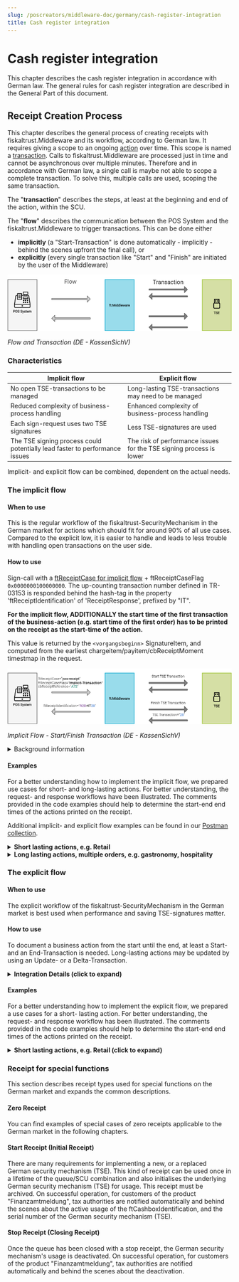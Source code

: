 ```yaml
---
slug: /poscreators/middleware-doc/germany/cash-register-integration
title: Cash register integration
---
```


# Cash register integration

This chapter describes the cash register integration in accordance with German law. The general rules for cash register integration are described in the General Part of this document.

## Receipt Creation Process

This chapter describes the general process of creating receipts with fiskaltrust.Middleware and its workflow, according to German law. It requires giving a scope to an ongoing [action](../terminology/terminology.md) over time. This scope is named a [transaction](../terminology/terminology.md). Calls to fiskaltrust.Middleware are processed just in time and cannot be asynchronous over multiple minutes. Therefore and in accordance with German law, a single call is maybe not able to scope a complete transaction. To solve this, multiple calls are used, scoping the same transaction.

The "**transaction**" describes the steps, at least at the beginning and end of the action, within the SCU.

The "**flow**" describes the communication between the POS System and the fiskaltrust.Middleware to trigger transactions. This can be done either 

- **implicitly** (a "Start-Transaction" is done automatically - implicitly - behind the scenes upfront the final call), or
- **explicitly** (every single transaction like "Start" and "Finish" are initiated by the user of the Middleware)

![flow-vs-transaction](media/flow-vs-transaction.png)

*Flow and Transaction (DE - KassenSichV)*

### Characteristics

| Implicit flow                                                | Explicit flow                                                |
| ------------------------------------------------------------ | ------------------------------------------------------------ |
| No open TSE-transactions to be managed                       | Long-lasting TSE-transactions may need to be managed         |
| Reduced complexity of business-process handling              | Enhanced complexity of business-process handling             |
| Each sign-request uses two TSE signatures                    | Less TSE-signatures are used                                 |
| The TSE signing process could potentially lead faster to performance issues | The risk of performance issues for the TSE signing process is lower |

Implicit- and explicit flow can be combined, dependent on the actual needs.

### The implicit flow

#### When to use

This is the regular workflow of the fiskaltrust-SecurityMechanism in the German market for actions which should fit for around 90% of all use cases. Compared to the explicit low, it is easier to handle and leads to less trouble with handling open transactions on the user side.

#### How to use

Sign-call with a [ftReceiptCase for implicit flow](https://docs.fiskaltrust.cloud/docs/poscreators/middleware-doc/germany/reference-tables/ftreceiptcase#type-of-receipt-ftreceiptcase) + ftReceiptCaseFlag `0x0000000100000000`.
The up-counting transaction number defined in TR-03153 is responded behind the hash-tag in the property 'ftReceiptIdentification' of 'ReceiptResponse', prefixed by "IT".

**For the implicit flow, ADDITIONALLY the start time of the first transaction of the business-action (e.g. start time of the first order) has to be printed on the receipt as the start-time of the action.**

This value is returned by the `<vorgangsbeginn>` SignatureItem, and computed from the earliest chargeitem/payitem/cbReceiptMoment timestmap in the request.


![implicit-flow-start-finish-transaction](media/implicit-flow-start-finish-transaction.png)

*Implicit Flow - Start/Finish Transaction (DE - KassenSichV)*

<details>
  <summary>Background information</summary>
  <p>

There has to be a "Start-Transaction" and a "Finish-Transaction" executed against the TSE. In order to speed up these two steps into one call to the 'Sign' method, a special 'ReceiptCaseFlag' is used. Each time this is used in combination with a usual 'ReceiptCase', a "Start-Transaction" is done behind the scenes upfront the final call, using the given 'ReceiptCase'.

**Please be aware:**

- Using a unique identifier in 'cbReceiptReference' that was already used with a 'Sign' call with 'ReceiptCase' "Start-Transaction" will end up in an exception.
- Because the implicit flow triggers a "Start-Transaction" AND a "Finish-Transaction" against the TSE, for each implicit 'Sign' call two TSE-signatures are consumed.

</p>
</details>

#### Examples

For a better understanding how to implement the implicit flow, we prepared use cases for short- and long-lasting actions. For better understanding, the request- and response workflows have been illustrated. The comments provided in the code examples should help to determine the start-end end times of the actions printed on the receipt.

Additional implicit- and explicit flow examples can be found in our [Postman collection](https://middleware-samples.docs.fiskaltrust.cloud/).

<details>
  <summary><b>Short lasting actions, e.g. Retail</b></summary>
  <p>

<details>
  <summary>Scenario description and graphical illustration (click to expand)</summary>
  <p>

In this example, a customer wants to pay and no more orders are expected. A ftReceiptCase `0x4445000000000001` (POS receipt) + ftReceiptCaseFlag `0x0000000100000000` (Implicit Flag) is beeing sent to the middleware. The call includes all collected charge- and payitems of the business action (in this example: Soda Zitrone and Kaffee Haag, including cash payment).

The response's signature block includes all information needed to be printed on the receipt (time of receipt creation - which is the returned value of cbReceiptMoment of the sign-request, start time of the action, and end time of the action). 

![implicit-flow-single-sign-call](media/implicit-flow-single-sign-call.png)

</p>
</details>

<details>
  <summary>Request code (click to expand)</summary>
  <p>

```json
{
    "ftCashBoxID":"cashboxid-guid",
    "ftPosSystemId":"possystemid-guid",
    "cbTerminalID":"T1",
    "cbReceiptReference":"4747847",
    "cbReceiptMoment":"2020-05-22T11:33:00.260Z",
    "cbChargeItems":[
        {
            "Quantity":1.0,
            "Description":"0,5 Soda Zitrone",
            "Amount":3.50,
            "VATRate":19.0000,
            "ftChargeItemCase":4919338167972134913,
            "Moment":"2020-05-22T10:47:40.960Z"
        },
        {
            "Quantity":1.0,
            "Description":"Kaffe Hag",
            "Amount":4.00,
            "VATRate":19.0000,
            "ftChargeItemCase":4919338167972134913,
            "Moment":"2020-05-22T10:58:03.960Z"
        }
    ],
    "cbPayItems":[
        {
            "Quantity":1.0,
            "Description":"Cash",
            "Amount":7.50,      
            "ftPayItemCase":4919338167972134913,
            "Moment":"2020-05-22T11:33:00.260Z"
        }
    ], 
    // 0x4445 0000 0000 0001 (pos-receipt) + 0000 0001 0000 0000 (implicit flow)  
    "ftReceiptCase":4919338172267102209,
    "cbArea":"Tisch 19"
}
```

</p>
</details>

<details>
  <summary>Response code (click to expand)</summary>
  <p>

```json
{
    "ftCashBoxID": "cashboxid-guid",
    "ftQueueID": "b6c9f13b-b987-43cd-ab08-3f5cb2a850d6",
    "ftQueueItemID": "beada6fc-fbc3-4371-9330-f80c16e3035e",
    "ftQueueRow": 14,
    "cbTerminalID": "T1",
    "cbReceiptReference": "4747847",
    "ftCashBoxIdentification": "220130d5-9060-4e26-b75c-35968f49aae3",
    "ftReceiptIdentification": "ftD#IT11",
    "ftReceiptMoment": "2020-05-22T11:33:01.1497618Z",
    "ftSignatures": [
        {
            "ftSignatureFormat": 3,
            "ftSignatureType": 4919338167972134913,
            "Caption": "www.fiskaltrust.de",
            "Data": "V0;220130d5-9060-4e26-b75c-35968f49aae3;Kassenbeleg-V1;Beleg^7.50_0.00_0.00_0.00_0.00^7.50:Bar;11;21;2020-05-22T11:33:01.000Z;2020-05-22T11:33:02.000Z;ecdsa-plain-SHA256;utcTime;HSmIZw0g6tpJ/UeNYutHic5PXORANAH5V9+Fon9SfCvx3A/gO7Dguaxd8Mn/YKadgfLTV7s1VzWPe/QolS6dAg==;MFkwEwYHKoZIzj0CAQYIKoZIzj0DAQcDQgAENFFPGk1vDk92IL6tjsVQ6kpwc4TCsYNNGGoc0cN4dUPQZwOo2tuQlrQAVvMfO+XHWsnphAtN5cUbIwdtMk/Z6g=="
        },
        {
            "ftSignatureFormat": 13,
            "ftSignatureType": 4919338167972134928,
            "Caption": "start-transaction-signature",
            "Data": "kDLXgbGDuHGZmfF1vVlCDqgKMdZkxy0Gsm9jUeJBumhN6UhHPEW83T66PtVrJ/Xzs4IQpt2eFyDHB4g/1BCoWA=="
        },
        {
            "ftSignatureFormat": 13,
            "ftSignatureType": 4919338167972134929,
            "Caption": "finish-transaction-payload",
            "Data": "QmVsZWdeNy41MF8wLjAwXzAuMDBfMC4wMF8wLjAwXjcuNTA6QmFy"
        },
        {
            "ftSignatureFormat": 13,
            "ftSignatureType": 4919338167972134930,
            "Caption": "finish-transaction-signature",
            "Data": "HSmIZw0g6tpJ/UeNYutHic5PXORANAH5V9+Fon9SfCvx3A/gO7Dguaxd8Mn/YKadgfLTV7s1VzWPe/QolS6dAg=="
        },
        {
            "ftSignatureFormat": 1,
            "ftSignatureType": 4919338167972134931,
            "Caption": "<qr-code-version>",
            "Data": "V0"
        },
        {
            "ftSignatureFormat": 1,
            "ftSignatureType": 4919338167972134932,
            "Caption": "<kassen-seriennummer>",
            "Data": "220130d5-9060-4e26-b75c-35968f49aae3"
        },
        {
            "ftSignatureFormat": 1,
            "ftSignatureType": 4919338167972134933,
            "Caption": "<processType>",
            "Data": "Kassenbeleg-V1"
        },
        {
            "ftSignatureFormat": 1,
            "ftSignatureType": 4919338167972134934,
            "Caption": "<processData>",
            "Data": "Beleg^7.50_0.00_0.00_0.00_0.00^7.50:Bar"
        },
        {
            "ftSignatureFormat": 1,
            "ftSignatureType": 4919338167972134935,
            "Caption": "<transaktions-nummer>",
            "Data": "11"
        },
        {
            "ftSignatureFormat": 1,
            "ftSignatureType": 4919338167972134936,
            "Caption": "<signatur-zaehler>",
            "Data": "21"
        },
        {
            "ftSignatureFormat": 1,
            // 0x4445 0000 0000 0019
            "ftSignatureType": 4919338167972134937,
            "Caption": "<start-zeit>",
            "Data": "2020-05-22T11:33:01.000Z"
        },
        {
            "ftSignatureFormat": 1,
            // 0x4445 0000 0000 001A
            "ftSignatureType": 4919338167972134938,
            "Caption": "<log-time>",
            "Data": "2020-05-22T11:33:02.000Z"
        },
        {
            "ftSignatureFormat": 1,
            "ftSignatureType": 4919338167972134939,
            "Caption": "<sig-alg>",
            "Data": "ecdsa-plain-SHA256"
        },
        {
            "ftSignatureFormat": 1,
            "ftSignatureType": 4919338167972134940,
            "Caption": "<log-time-format>",
            "Data": "utcTime"
        },
        {
            "ftSignatureFormat": 1,
            "ftSignatureType": 4919338167972134941,
            "Caption": "<signatur>",
            "Data": "HSmIZw0g6tpJ/UeNYutHic5PXORANAH5V9+Fon9SfCvx3A/gO7Dguaxd8Mn/YKadgfLTV7s1VzWPe/QolS6dAg=="
        },
        {
            "ftSignatureFormat": 1,
            "ftSignatureType": 4919338167972134942,
            "Caption": "<public-key>",
            "Data": "MFkwEwYHKoZIzj0CAQYIKoZIzj0DAQcDQgAENFFPGk1vDk92IL6tjsVQ6kpwc4TCsYNNGGoc0cN4dUPQZwOo2tuQlrQAVvMfO+XHWsnphAtN5cUbIwdtMk/Z6g=="
        },
        {
            "ftSignatureFormat": 1,
            // 0x4445 0000 0000 001F
            "ftSignatureType": 4919338167972134943,
            "Caption": "<vorgangsbeginn>",
            "Data": "2020-05-22T10:47:40.960Z"
        },
    ],
    "ftState": 4919338167972134912
}
```

</p>
</details>

<details>
  <summary>Receipt details to be printed (click to expand)</summary>
  <p>

1. time of receipt creation (DE: Datum der Belegausgabe):  `2020-05-22T11:33:00.260Z"` from `cbReceiptMoment` of the pos-receipt request

2. start time of the action (DE: Zeitpunkt des Vorgangbeginns):   `2020-05-22T10:47:40.960Z` from the signature block with `ftSignatureType`: `0x444500000000001F` (`dec: 4919338167972134943`)

3. end time of the action (DE: Zeitpunkt der Vorgangsbeendigung):   `2020-05-22T11:33:02.000Z` from the signature block with `ftSignatureType`: `0x444500000000001A`  (`dec: 4919338167972134938`)

</p>
</details>

</p>
</details>

<details>
  <summary><b>Long lasting actions, multiple orders, e.g. gastronomy, hospitality</b></summary>
  <p>

<details>
  <summary>Scenario description and graphical illustration (click to expand)</summary>
  <p>

In this example, ongoing orders are expected over a longer period of time before a payment is made. Therefore, a ftReceiptCase `0x44450000000000010` (Info-order without pay-items) + ftReceiptCaseFlag `0x0000000100000000` (Implicit Flag) is beeing sent to the middleware to document the long-lasting business-action. This is beeing repeated for every new order, using 'cbReceiptReference' to connect the new order with the previous corresponding one.

For the payment (which may include a last order as well), a ftReceiptCase `0x4445000000000001` (POS receipt) + ftReceiptCaseFlag `0x0000000100000000` (Implicit Flag) is beeing sent to the middleware like in the previous example above to close this business action. All in the previous sign-requests collected chargeItems have to be included in this POS receipt, including the pay-items.

The response's signature block of the POS receipt includes all information needed to be printed on the receipt (time of receipt creation - which is the returned value of cbReceiptMoment of the first sign-request of cbReceiptReference-connected orders, start time of the action, and end time of the action). 

![implicit-flow-multiple-sign-calls](media/implicit-flow-multiple-sign-calls.png)

</p>
</details>

###### Day 1 - first order

<details>
  <summary>Request code (click to expand)</summary>
  <p>

  ```json

{
    "ftCashBoxID": "cashboxid-guid",
    "ftQueueID": "b6c9f13b-b987-43cd-ab08-3f5cb2a850d6",
    "ftPosSystemId": "d4a62055-ca6c-4372-ae4d-f835a88e4a5d",
    "cbTerminalID": "T1",
    "cbReceiptReference":"LLA_1",
    "cbReceiptMoment":"2020-05-26T10:47:40.960Z",
    "cbChargeItems":[
        {
            "Quantity":1.0,
            "Description":"0,5 Soda Zitrone",
            "Amount":3.50,
            "VATRate":19.0000,
            "ftChargeItemCase":4919338167972134913,
            "Moment":"2020-05-26T10:31:34.960Z"
        }
    ],
    "cbPayItems":[], 
    // 0x4445 0000 0000 0010 (info-order) + 0000 0001 0000 0000 (implicit flow)
    "ftReceiptCase":4919338172267102224,
    "cbArea":"Zimmer 12"
}
  ```

  </p>
</details>

<details>
  <summary>Response code (click to expand)</summary>
  <p>

  ```json
{
    "ftCashBoxID": "cashboxid-guid",
    "ftQueueID": "b6c9f13b-b987-43cd-ab08-3f5cb2a850d6",
    "ftQueueItemID": "14d06319-52d7-4fa6-841b-c296f81b716e",
    "ftQueueRow": 68,
    "cbTerminalID": "T1",
    "cbReceiptReference": "LLA_1",
    "ftCashBoxIdentification": "220130d5-9060-4e26-b75c-35968f49aae3",
    "ftReceiptIdentification": "ft3D#IT92",
    "ftReceiptMoment": "2020-05-29T13:54:53.9023323Z",
    "ftSignatures": [
        {
            "ftSignatureFormat": 13,
            "ftSignatureType": 4919338167972134928,
            "Caption": "start-transaction-result",
            "Data": "luQPVPNDHv+V3aQ14exAT8uO8oXWCxfBWQM+UlcBnDK1bPgFnhurbTPoX7a2PdEtlr76qDFlW78dOX13S/Cm/w=="
        },
        {
            "ftSignatureFormat": 13,
            "ftSignatureType": 4919338167972134929,
            "Caption": "finish-transaction-payload",
            "Data": "MTsiMCw1IFNvZGEgWml0cm9uZSI7My41MAo="
        },
        {
            "ftSignatureFormat": 13,
            "ftSignatureType": 4919338167972134930,
            "Caption": "finish-transaction-result",
            "Data": "IKLNsqh0CvUIIqpVdh1pAEc6qOwWM3LKnlPLBWPO05JoDsuSyqbKqXR5D6j7prgxY5JysmqF49h0zSk12N/3gA=="
        },
        {
            "ftSignatureFormat": 1,
            "ftSignatureType": 4919338167972134933,
            "Caption": "<processType>",
            "Data": "Bestellung-V1"
        }
    ],
    "ftState": 4919338167972134912
}
  ```

nothing to print here

  </p>
</details>

###### Day 2 - second order

<details>
  <summary>Request code (click to expand)</summary>
  <p>

  ```json
{
    "ftCashBoxID": "cashboxid-guid",
    "ftQueueID": "b6c9f13b-b987-43cd-ab08-3f5cb2a850d6",
    "ftPosSystemId": "d4a62055-ca6c-4372-ae4d-f835a88e4a5d",
    "cbTerminalID": "T1",
    "cbReceiptReference":"LLA_1",
    "cbReceiptMoment":"2020-05-27T12:47:40.960Z",
    "cbChargeItems":[
        {
            "Quantity":1.0,
            "Description":"Kaffe Hag",
            "Amount":4.00,
            "VATRate":19.0000,
            "ftChargeItemCase":4919338167972134913,
            "Moment":"2020-05-27T12:11:22.233Z"
        }
    ],
    "cbPayItems":[], 
    // 0x4445 0000 0000 0010 (info-order) + 0000 0001 0000 0000 (implicit flow)
    "ftReceiptCase":4919338172267102224,
    "cbArea":"Zimmer 12"
}
  ```

  </p>
</details>

<details>
  <summary>Response code (click to expand)</summary>
  <p>

  ```json
{
    "ftCashBoxID": "cashboxid-guid",
    "ftQueueID": "b6c9f13b-b987-43cd-ab08-3f5cb2a850d6",
    "ftQueueItemID": "2005ad2d-a00b-4b44-9871-5806f036a220",
    "ftQueueRow": 69,
    "cbTerminalID": "T1",
    "cbReceiptReference": "LLA_1",
    "ftCashBoxIdentification": "220130d5-9060-4e26-b75c-35968f49aae3",
    "ftReceiptIdentification": "ft3E#IT93",
    "ftReceiptMoment": "2020-05-29T13:59:33.1843023Z",
    "ftSignatures": [
        {
            "ftSignatureFormat": 13,
            "ftSignatureType": 4919338167972134928,
            "Caption": "start-transaction-result",
            "Data": "ThADGCPpoSsOx/BN6bNlA1t2JQCd+SFWpJjGpalaDfMhlTMLx30yjCGtFZHyq8ZzXJIyOQ18BxWJ8SM/233U6Q=="
        },
        {
            "ftSignatureFormat": 13,
            "ftSignatureType": 4919338167972134929,
            "Caption": "finish-transaction-payload",
            "Data": "MTsiS2FmZmUgSGFnIjs0LjAwCg=="
        },
        {
            "ftSignatureFormat": 13,
            "ftSignatureType": 4919338167972134930,
            "Caption": "finish-transaction-result",
            "Data": "CFm7yisXpQ/ncBolxwSSJ4au4ibGNoK1wKqp/HI7VTPdo8GyaJ0keVgtcCQGAIIeZZv//mvLG9u0ROH83nFdXw=="
        },
        {
            "ftSignatureFormat": 1,
            "ftSignatureType": 4919338167972134933,
            "Caption": "<processType>",
            "Data": "Bestellung-V1"
        }
    ],
    "ftState": 4919338167972134912
}
  ```
nothing to print here.

  </p>
</details>

###### Day 3 - payment (POS receipt)

<details>
  <summary>Request code (click to expand)</summary>
  <p>

  ```json
{
    "ftCashBoxID": "cashboxid-guid",
    "ftQueueID": "b6c9f13b-b987-43cd-ab08-3f5cb2a850d6",
    "ftPosSystemId": "d4a62055-ca6c-4372-ae4d-f835a88e4a5d",
    "cbTerminalID": "T1",
    "cbReceiptReference":"LLA_1",
    "cbReceiptMoment":"2020-05-28T14:11:22.233Z",
    "cbChargeItems":[
        {
            "Quantity":1.0,
            "Description":"0,5 Soda Zitrone",
            "Amount":3.50,
            "VATRate":19.0000,
            "ftChargeItemCase":4919338167972134913,
            "Moment":"2020-05-26T10:31:34.960Z"
        },
        {
            "Quantity":1.0,
            "Description":"Kaffe Hag",
            "Amount":4.00,
            "VATRate":19.0000,
            "ftChargeItemCase":4919338167972134913,
            "Moment":"2020-05-27T12:11:22.233Z"
        }
        ],
        "cbPayItems":[
        {
            "Quantity":1.0,
            "Description":"Cash",
            "Amount":7.50,      
            "ftPayItemCase":4919338167972134913,
            "Moment":"2020-05-28T14:11:22.233Z"
        }
    ], 
    // 0x4445 0000 0000 0001 (pos-receipt) + 0000 0001 0000 0000 (implicit flow) 
    "ftReceiptCase":4919338172267102209,
    "cbArea":"Zimmer 12"
}

  ```

  </p>
</details>

<details>
  <summary>Response code (click to expand)</summary>
  <p>

  ```json
{
    "ftCashBoxID": "cashboxid-guid",
    "ftQueueID": "b6c9f13b-b987-43cd-ab08-3f5cb2a850d6",
    "ftQueueItemID": "d6de2c89-04c7-4be4-9c07-44e234947277",
    "ftQueueRow": 70,
    "cbTerminalID": "T1",
    "cbReceiptReference": "LLA_1",
    "ftCashBoxIdentification": "220130d5-9060-4e26-b75c-35968f49aae3",
    "ftReceiptIdentification": "ft3F#IT94",
    "ftReceiptMoment": "2020-05-29T14:08:22.9158623Z",
    "ftSignatures": [
        {
            "ftSignatureFormat": 3,
            "ftSignatureType": 4919338167972134913,
            "Caption": "www.fiskaltrust.de",
            "Data": "V0;220130d5-9060-4e26-b75c-35968f49aae3;Kassenbeleg-V1;Beleg^7.50_0.00_0.00_0.00_0.00^7.50:Bar;94;168;2020-05-29T14:08:23.000Z;2020-05-29T14:08:24.000Z;ecdsa-plain-SHA256;utcTime;+dZ0zPEUJbjd7/vp5hA8GtbcGJvPxT/SyNiBWLxs3EzgjqL4HPFrmET/jalGD/ZiyIdZq9mx+YphP5tjCiT1pw==;MFkwEwYHKoZIzj0CAQYIKoZIzj0DAQcDQgAENFFPGk1vDk92IL6tjsVQ6kpwc4TCsYNNGGoc0cN4dUPQZwOo2tuQlrQAVvMfO+XHWsnphAtN5cUbIwdtMk/Z6g=="
        },
        {
            "ftSignatureFormat": 13,
            "ftSignatureType": 4919338167972134928,
            "Caption": "start-transaction-signature",
            "Data": "P5EYY5ORoRlEql8mH2FrmPuHgi6fonsamlCc1tyIhgYRz69ColwOW5DB4N33r/OpNapHwjI4ryGF6ZU/ZzXoag=="
        },
        {
            "ftSignatureFormat": 13,
            "ftSignatureType": 4919338167972134929,
            "Caption": "finish-transaction-payload",
            "Data": "QmVsZWdeNy41MF8wLjAwXzAuMDBfMC4wMF8wLjAwXjcuNTA6QmFy"
        },
        {
            "ftSignatureFormat": 13,
            "ftSignatureType": 4919338167972134930,
            "Caption": "finish-transaction-signature",
            "Data": "+dZ0zPEUJbjd7/vp5hA8GtbcGJvPxT/SyNiBWLxs3EzgjqL4HPFrmET/jalGD/ZiyIdZq9mx+YphP5tjCiT1pw=="
        },
        {
            "ftSignatureFormat": 1,
            "ftSignatureType": 4919338167972134931,
            "Caption": "<qr-code-version>",
            "Data": "V0"
        },
        {
            "ftSignatureFormat": 1,
            "ftSignatureType": 4919338167972134932,
            "Caption": "<kassen-seriennummer>",
            "Data": "220130d5-9060-4e26-b75c-35968f49aae3"
        },
        {
            "ftSignatureFormat": 1,
            "ftSignatureType": 4919338167972134933,
            "Caption": "<processType>",
            "Data": "Kassenbeleg-V1"
        },
        {
            "ftSignatureFormat": 1,
            "ftSignatureType": 4919338167972134934,
            "Caption": "<processData>",
            "Data": "Beleg^7.50_0.00_0.00_0.00_0.00^7.50:Bar"
        },
        {
            "ftSignatureFormat": 1,
            "ftSignatureType": 4919338167972134935,
            "Caption": "<transaktions-nummer>",
            "Data": "94"
        },
        {
            "ftSignatureFormat": 1,
            "ftSignatureType": 4919338167972134936,
            "Caption": "<signatur-zaehler>",
            "Data": "168"
        },
        {
            "ftSignatureFormat": 1,
            // 0x4445 0000 0000 0019
            "ftSignatureType": 4919338167972134937,
            "Caption": "<start-zeit>",
            "Data": "2020-05-29T14:08:23.000Z"
        },
        {
            // 0x4445 0000 0000 001A
            "ftSignatureFormat": 1,
            "ftSignatureType": 4919338167972134938,
            "Caption": "<log-time>",
            "Data": "2020-05-29T14:08:24.000Z"
        },
        {
            "ftSignatureFormat": 1,
            "ftSignatureType": 4919338167972134939,
            "Caption": "<sig-alg>",
            "Data": "ecdsa-plain-SHA256"
        },
        {
            "ftSignatureFormat": 1,
            "ftSignatureType": 4919338167972134940,
            "Caption": "<log-time-format>",
            "Data": "utcTime"
        },
        {
            "ftSignatureFormat": 1,
            "ftSignatureType": 4919338167972134941,
            "Caption": "<signatur>",
            "Data": "+dZ0zPEUJbjd7/vp5hA8GtbcGJvPxT/SyNiBWLxs3EzgjqL4HPFrmET/jalGD/ZiyIdZq9mx+YphP5tjCiT1pw=="
        },
        {
            "ftSignatureFormat": 1,
            "ftSignatureType": 4919338167972134942,
            "Caption": "<public-key>",
            "Data": "MFkwEwYHKoZIzj0CAQYIKoZIzj0DAQcDQgAENFFPGk1vDk92IL6tjsVQ6kpwc4TCsYNNGGoc0cN4dUPQZwOo2tuQlrQAVvMfO+XHWsnphAtN5cUbIwdtMk/Z6g=="
        },
        {
            "ftSignatureFormat": 1,
            // 0x4445 0000 0000 001F
            "ftSignatureType": 4919338167972134943,
            "Caption": "<vorgangsbeginn>",
            "Data": "2020-05-26T10:31:34.960Z"
        }
    ],
    "ftState": 4919338167972134912
}
  ```

  </p>
</details>

###### Receipt details

<details>
  <summary>Receipt items to be printed (click to expand)</summary>
  <p>

1. time of receipt creation (DE: Datum der Belegausgabe):  `2020-05-28T14:11:22.233Z` from `cbReceiptMoment` of the pos-receipt request

2. start time of the action (DE: Zeitpunkt des Vorgangbeginns):   `2020-05-29T14:08:23.000Z` from the signature block with `ftSignatureType`: `0x4445000000000019` (`dec: 4919338167972134937`)

3. end time of the action (DE: Zeitpunkt der Vorgangsbeendigung):   `2020-05-29T14:08:24.000Z` from the signature block with `ftSignatureType`: `0x444500000000001A`  (`dec: 4919338167972134938`)

4. start time of the first order (DE: Startzeitpunkt der ersten „Bestellung“ im Bondruck):  `2020-05-26T10:31:34.960Z` from the signature block with `ftSignatureType`: `0x444500000000001F` (`dec: 4919338167972134943`)

</p>
</details>

</p>
</details>

### The explicit flow

#### When to use

The explicit workflow of the fiskaltrust-SecurityMechanism in the German market is best used when performance and saving TSE-signatures matter. 

#### How to use

To document a business action from the start until the end, at least a Start- and an End-Transaction is needed. Long-lasting actions may be updated by using an Update- or a Delta-Transaction.

<details>
  <summary><b>Integration Details (click to expand)</b></summary>
  <p>

<details>
  <summary>Graphical Illustration (click to expand)</summary>
  <p>

![explicit-flow-multiple-sign-calls](media/explicit-flow-multiple-sign-calls.png)

*Explicit Flow - Multiple sign-calls (DE - KassenSichV)*

  </p>
</details>

<details>
  <summary>Start-Transaction (click to expand)</summary>
  <p>
Already before you know how your action will complete, you have to create and reserve a transaction number, to be able to track when the action started. This is done by a special call to the 'Sign' method using the 'ReceiptCase' "Start-Transaction". Details of this 'ReceiptRequest' have to match a Zero-Receipt, so no 'ChargeItems' and no 'PayItems' are allowed. In addition to the Zero-Receipt requirements, it is required to add a unique identification to the property 'cbReceiptReference'. This unique identifier can only be used once (at least between each daily closing) in a system. It creates a bracket around an ongoing action. For all further 'Sign' method calls which belong to the same action, it is mandatory to use the same unique identifier in the property 'cbReceiptReference'. Only one ongoing action/transaction per unique identifier is allowed. Calling two times the 'Sign' method using 'ReceiptCase' "Start-Transaction" with the same unique identifier ends up in an exception. If there are communication errors, use the 'ReceiptCaseFlag' "ReceiptRequest" to check if an action/transaction was already created.  
According to the German law and BSI TR-03153, a call to the 'Sign' method using the 'ReceiptCase' "Start-Transaction" takes care of starting a transaction inside the TSE. The up-counting transaction number, defined in TR-03153, is responded by the fiskaltrust.Middleware behind the hash-tag in the property 'ftReceiptIdentification' of 'ReceiptResponse', prefixed by "ST". For example "ftReceiptIdentification": "ft[queue-receiptnumerator-hex]#ST[tse-transaction]".

![explicit-flow-start-transaction](media/explicit-flow-start-transaction.png)

*Explicit Flow - Start Transaction (DE - KassenSichV)*

  </p>
</details>

<details>
  <summary>Update-Transaction (click to expand)</summary>
  <p>

Changes in ongoing actions have to be tracked. This is done by a special call to the 'Sign' method using the 'ReceiptCase' "Update-Transaction". Details of the 'ReceiptRequest' should show up the current overall 'ChargeItems' and 'PayItems' of the ongoing action. To identify the action/transaction, the unique identifier used in "Start-Transaction", handed over by the property 'cbReceiptReference', is utilised. Calling the 'Sign' method using a unique identifier that wasn't used to create a transaction, or was already used to finalise a transaction, will end up in an exception. According to the German law and BSI TR-03153, a call to the 'Sign' method using the 'ReceiptCase' "Update-Transaction" handles the updating a transaction inside the TSE. The same transaction number as responded at the call of "Start-Transaction" is responded behind the hash-tag in the property 'ftReceiptIdentification' of 'ReceiptResponse', prefixed by "UT".  
It is not mandatory to call 'Sign' using 'ReceiptCase' "Update-Transaction" before finalising a transaction. It is also possible to call 'Sign' using 'ReceiptCase' "Update-Transaction" multiple times for a single unique identifier/for a single transaction.

![explicit-flow-update-transaction](media/explicit-flow-update-transaction.png)

*Explicit Flow - Update Transaction (DE - KassenSichV)*

  </p>
</details>

<details>
  <summary>Delta Transaction (click to expand)</summary>
  <p>

The main functionality is the same as when calling the 'Sign' method using 'ReceiptCase' "Update-Transaction". The differences are the details used in 'ChargeItems' and 'PayItems'; they hey depict exactly the same delta that occurred since the last call using 'Start-Transaction' or the last call using 'Delta-Transaction'. There should be a system-wide decision for the implementation to use only one of the 'ReceiptCases' - 'Update-Transaction' or 'Delta-Transaction'.  
According to the German law and BSI TR-03153, a call to the 'Sign' method using the 'ReceiptCase' "Delta-Transaction" handles the updating of a transaction inside the TSE. The same transaction number as responded at the call of "Start-Transaction" is responded behind the hash-tag in the property 'ftReceiptIdentification' of 'ReceiptResponse', prefixed by "DT".  
It is not mandatory to call 'Sign' using 'ReceiptCase' "Delta-Transaction" before finalising a transaction. It is also possible to call 'Sign' using 'ReceiptCase' "Delta-Transaction" multiple times for a single unique identifier/for a single transaction.

![explicit-flow-delta-transaction](media/explicit-flow-delta-transaction.png)

*Explicit Flow - Delta Transaction (DE - KassenSichV)*

  </p>
</details>

<details>
  <summary>End Transaction (click to expand)</summary>
  <p>

According to German law and BSI TR-03153, each call to the 'Sign' method using other 'ReceiptCase' than "Start-Transaction", "Update-Transaction", "Delta-Transaction" and any 'Zero-Receipts', causes the end of a transaction inside the TSE.  
To identify the action/transaction that should be finalised the unique identifier in the property 'cbReceiptReference' inside the 'ReceiptRequest' is used. No matter if you used "Update-Transaction", "Delta-Transaction" or none of them, the 'ChargeItems' and 'PayItems' have to include the complete final state of all items involved.  
The transaction number, defined in TR-03153, is responded behind the hash-tag in the property 'ftReceiptIdentification' of 'ReceiptResponse', prefixed by "T".

![explicit-flow-end-transaction](media/explicit-flow-end-transaction.png)

*Explicit Flow - End Transaction (DE - KassenSichV)*

  </p>
</details>

  </p>
</details>

#### Examples

For a better understanding how to implement the explicit flow, we prepared a use cases for a short- lasting action. For better understanding, the request- and response workflow has been illustrated. The comments provided in the code examples should help to determine the start-end end times of the actions printed on the receipt.

<details>
  <summary><b>Short lasting actions, e.g. Retail (click to expand)</b></summary>
  <p>

<details>
  <summary>Scenario description (click to expand)</summary>
  <p>

In this example, a customer wants to pay in a retail store at a scanner cash register. A ftReceiptCase `0x4445000000000008` (Start Transaction) is beeing sent to the middleware. The chargeItems are collected (e.g. the products are scanned) and the business action is beeing closed by sending a sign-request using the ftReceiptCase '0x4445000000000001' (POS receipt) including all collected charge- and payitems of the business action (in this example: Feuerzeug BigRed and Kaffee Hag, including cash payment).

The response's signature block includes all information needed to be printed on the receipt (time of receipt creation, start time of the action, and end time of the action). 

![explicit-flow-example-calls](media/explicit-flow-example-calls.png)

*Explicit Flow - Scenario example (DE - KassenSichV)*

</p>
</details>

<details>
  <summary>Start-Transaction request code (click to expand)</summary>
  <p>

```json
{
    "ftCashBoxID":"cashboxid-guid",
    "ftPosSystemId":"possystemid-guid",
    "cbTerminalID":"T1",
    "cbReceiptReference":"233348",
    "cbReceiptMoment":"2020-05-22T10:47:40.960Z",
    "cbChargeItems":[],
    "cbPayItems":[],
    // 0x4445 0000 0000 0008 (start-transaction-receipt)  
    "ftReceiptCase":4919338167972134920,
    "cbArea":"Scannerkasse 14"
}
```

</p>
</details>

<details>
  <summary>Response code (click to expand)</summary>
  <p>

```json
{
    "ftCashBoxID": "cashboxid-guid",
    "ftQueueID": "b6c9f13b-b987-43cd-ab08-3f5cb2a850d6",
    "ftQueueItemID": "e617a29e-ed50-4a4c-ab8c-449884c0e217",
    "ftQueueRow": 11,
    "cbTerminalID": "T1",
    "cbReceiptReference": "233348",
    "ftCashBoxIdentification": "220130d5-9060-4e26-b75c-35968f49aae3",
    "ftReceiptIdentification": "ftA#ST10",
    "ftReceiptMoment": "2020-05-22T10:47:42.3247875Z",
    "ftSignatures": [
        {
            "ftSignatureFormat": 13,
            "ftSignatureType": 4919338167972134928,
            "Caption": "start-transaction-signature",
            "Data": "rYGXxEcXYlTqJ0K2VlcPXKG5G1cKBv1dCdcFPP9lFLguGa6tYGthqNUROqjxmID1/gZwv216P1CQklYiB8FV+A=="
        }
    ],
    "ftState": 4919338167972134912
}
```
nothing to print here.

</p>
</details>

<details>
  <summary>Finish-Transaction/POS receipt code (click to expand)</summary>
  <p>

```json
{
    "ftCashBoxID":"cashboxid-guid",
    "ftPosSystemId":"possystemid-guid",
    "cbTerminalID":"T1",
    "cbReceiptReference":"233348",
    "cbReceiptMoment":"2020-05-22T10:48:15.260Z",
    "cbChargeItems":[
        {
            "Quantity":1.0,
            "Description":"Feuerzeug BigRed",
            "Amount":3.50,
            "VATRate":19.0000,
            "ftChargeItemCase":4919338167972134913,
            "Moment":"2020-05-22T10:47:50.960Z"
        },
        {
            "Quantity":1.0,
            "Description":"Kaffe Hag",
            "Amount":4.00,
            "VATRate":19.0000,
            "ftChargeItemCase":4919338167972134913,
            "Moment":"2020-05-22T10:48:03.960Z"
        }
    ],
    "cbPayItems":[
        {
            "Quantity":1.0,
            "Description":"Cash",
            "Amount":7.50,
            // 0x4445 0000 0000 0001 (cash payment in national currency)         
            "ftPayItemCase":4919338167972134913,
            "Moment":"2020-05-22T10:48:10.260Z"
        }
    ],
    // 0x4445 0000 0000 0001  (pos-receipt)  
    "ftReceiptCase":4919338167972134913,
    "cbArea":"Scannerkasse 14"
}
```

</p>
</details>

<details>
  <summary>Response (click to expand)</summary>
  <p>

```json
{
    "ftCashBoxID": "cashboxid-guid",
    "ftQueueID": "b6c9f13b-b987-43cd-ab08-3f5cb2a850d6",
    "ftQueueItemID": "cd667ebf-bd66-4f3f-a977-fc1aefc54b55",
    "ftQueueRow": 13,
    "cbTerminalID": "T1",
    "cbReceiptReference": "233348",
    "ftCashBoxIdentification": "220130d5-9060-4e26-b75c-35968f49aae3",
    "ftReceiptIdentification": "ftC#T10",
    "ftReceiptMoment": "2020-05-22T10:48:17.7751885Z",
    "ftSignatures": [
        {
            "ftSignatureFormat": 3,
            "ftSignatureType": 4919338167972134913,
            "Caption": "www.fiskaltrust.de",
            "Data": "V0;220130d5-9060-4e26-b75c-35968f49aae3;Kassenbeleg-V1;Beleg^7.50_0.00_0.00_0.00_0.00^7.50:Bar;10;19;2020-05-22T10:47:42.000Z;2020-05-22T10:48:17.000Z;ecdsa-plain-SHA256;utcTime;FGq8kd0kuQjHmyK8/Ca73h1mqOSRsctDfM/h7zddskjM7iKLuVs+Mwff8WCUz45kA/F2lF9kI90zny8Tnuhf/w==;MFkwEwYHKoZIzj0CAQYIKoZIzj0DAQcDQgAENFFPGk1vDk92IL6tjsVQ6kpwc4TCsYNNGGoc0cN4dUPQZwOo2tuQlrQAVvMfO+XHWsnphAtN5cUbIwdtMk/Z6g=="
        },
        {
            "ftSignatureFormat": 13,
            "ftSignatureType": 4919338167972134928,
            "Caption": "start-transaction-signature",
            "Data": "rYGXxEcXYlTqJ0K2VlcPXKG5G1cKBv1dCdcFPP9lFLguGa6tYGthqNUROqjxmID1/gZwv216P1CQklYiB8FV+A=="
        },
        {
            "ftSignatureFormat": 13,
            "ftSignatureType": 4919338167972134929,
            "Caption": "finish-transaction-payload",
            "Data": "QmVsZWdeNy41MF8wLjAwXzAuMDBfMC4wMF8wLjAwXjcuNTA6QmFy"
        },
        {
            "ftSignatureFormat": 13,
            "ftSignatureType": 4919338167972134930,
            "Caption": "finish-transaction-signature",
            "Data": "FGq8kd0kuQjHmyK8/Ca73h1mqOSRsctDfM/h7zddskjM7iKLuVs+Mwff8WCUz45kA/F2lF9kI90zny8Tnuhf/w=="
        },
        {
            "ftSignatureFormat": 1,
            "ftSignatureType": 4919338167972134931,
            "Caption": "<qr-code-version>",
            "Data": "V0"
        },
        {
            "ftSignatureFormat": 1,
            "ftSignatureType": 4919338167972134932,
            "Caption": "<kassen-seriennummer>",
            "Data": "220130d5-9060-4e26-b75c-35968f49aae3"
        },
        {
            "ftSignatureFormat": 1,
            "ftSignatureType": 4919338167972134933,
            "Caption": "<processType>",
            "Data": "Kassenbeleg-V1"
        },
        {
            "ftSignatureFormat": 1,
            "ftSignatureType": 4919338167972134934,
            "Caption": "<processData>",
            "Data": "Beleg^7.50_0.00_0.00_0.00_0.00^7.50:Bar"
        },
        {
            "ftSignatureFormat": 1,
            "ftSignatureType": 4919338167972134935,
            "Caption": "<transaktions-nummer>",
            "Data": "10"
        },
        {
            "ftSignatureFormat": 1,
            "ftSignatureType": 4919338167972134936,
            "Caption": "<signatur-zaehler>",
            "Data": "19"
        },
        {
            "ftSignatureFormat": 1,
            // 0x4445 0000 0000 0019
            "ftSignatureType": 4919338167972134937,
            "Caption": "<start-zeit>",
            "Data": "2020-05-22T10:47:42.000Z"
        },
        {
            "ftSignatureFormat": 1,
            // 0x4445 0000 0000 001A
            "ftSignatureType": 4919338167972134938,
            "Caption": "<log-time>",
            "Data": "2020-05-22T10:48:17.000Z"
        },
        {
            "ftSignatureFormat": 1,
            "ftSignatureType": 4919338167972134939,
            "Caption": "<sig-alg>",
            "Data": "ecdsa-plain-SHA256"
        },
        {
            "ftSignatureFormat": 1,
            "ftSignatureType": 4919338167972134940,
            "Caption": "<log-time-format>",
            "Data": "utcTime"
        },
        {
            "ftSignatureFormat": 1,
            "ftSignatureType": 4919338167972134941,
            "Caption": "<signatur>",
            "Data": "FGq8kd0kuQjHmyK8/Ca73h1mqOSRsctDfM/h7zddskjM7iKLuVs+Mwff8WCUz45kA/F2lF9kI90zny8Tnuhf/w=="
        },
        {
            "ftSignatureFormat": 1,
            "ftSignatureType": 4919338167972134942,
            "Caption": "<public-key>",
            "Data": "MFkwEwYHKoZIzj0CAQYIKoZIzj0DAQcDQgAENFFPGk1vDk92IL6tjsVQ6kpwc4TCsYNNGGoc0cN4dUPQZwOo2tuQlrQAVvMfO+XHWsnphAtN5cUbIwdtMk/Z6g=="
        },
        {
            "ftSignatureFormat": 1,
            // 0x4445 0000 0000 001F
            "ftSignatureType": 4919338167972134943,
            "Caption": "<vorgangsbeginn>",
            "Data": "2020-05-22T10:47:50.960Z"
        },
    ],
    "ftState": 4919338167972134912
}
```

</p>
</details>

<details>
  <summary>Receipt Info to be printed (click to expand)</summary>
  <p>

1. time of receipt creation (DE: Datum der Belegausgabe):  `2020-05-22T10:48:15.260Z"` from `cbReceiptMoment` of the pos-receipt request

2. start time of the action (DE: Zeitpunkt des Vorgangbeginns):   `2020-05-22T10:47:50.960Z` from the signature block with `ftSignatureType`: `0x444500000000001F` (`dec: 4919338167972134943`)

3. end time of the action (DE: Zeitpunkt der Vorgangsbeendigung):   `2020-05-22T10:48:17.000Z` from the signature block with `ftSignatureType`: `0x444500000000001A`  (`dec: 4919338167972134938`)

</p>
</details>

  </p>
</details>

### Receipt for special functions

This section describes receipt types used for special functions on the German market and expands the common descriptions.

#### Zero Receipt

You can find examples of special cases of zero receipts applicable to the German market in the following chapters.

#### Start Receipt (Initial Receipt)

There are many requirements for implementing a new, or a replaced German security mechanism (TSE). This kind of receipt can be used once in a lifetime of the queue/SCU combination and also initialises the underlying German security mechanism (TSE) for usage.
This receipt must be archived. On successful operation, for customers of the product "Finanzamtmeldung", tax authorities are notified automatically and behind the scenes about the active usage of the ftCashboxIdentification, and the serial number of the German security mechanism (TSE).

#### Stop Receipt (Closing Receipt)

Once the queue has been closed with a stop receipt, the German security mechanism's usage is deactivated.
On successful operation, for customers of the product "Finanzamtmeldung", tax authorities are notified automatically and behind the scenes about the deactivation.

